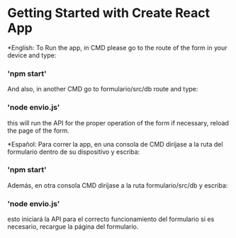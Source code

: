 # Getting Started with Create React App

*English:
To Run the app, in CMD please go to the route of the form in your device and type:

### 'npm start'

And also, in another CMD go to formulario/src/db route and type:

### 'node envio.js'

this will run the API for the proper operation of the form
if necessary, reload the page of the form.

*Español:
Para correr la app, en una consola de CMD diríjase a la ruta del formulario dentro de su dispositivo y escriba:

### 'npm start'

Además, en otra consola CMD diríjase a la ruta formulario/src/db y escriba:

### 'node envio.js'

esto iniciará la API para el correcto funcionamiento del formulario
si es necesario, recargue la página del formulario.
